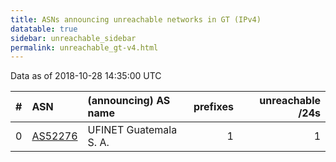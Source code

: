 ```yaml
---
title: ASNs announcing unreachable networks in GT (IPv4)
datatable: true
sidebar: unreachable_sidebar
permalink: unreachable_gt-v4.html
---
```


Data as of 2018-10-28 14:35:00 UTC


<div class="datatable-begin"></div>

|   # | ASN                                    | (announcing) AS name   |   prefixes |   unreachable /24s |
|----:|:---------------------------------------|:-----------------------|-----------:|-------------------:|
|   0 | [AS52276](unreachable_AS52276-v4.html) | UFINET Guatemala S. A. |          1 |                  1 |

<div class="datatable-end"></div>